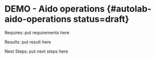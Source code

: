 # DEMO - Aido operations {#autolab-aido-operations status=draft}

<div class='requirements' markdown="1">

Requires: put requirements here

Results: put result here

Next Steps: put next steps here
</div>
